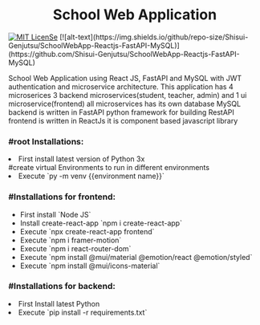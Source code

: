 <h1 align="center">School Web Application</h1>
<a href="LICENSE"><img src="https://img.shields.io/badge/License-MIT-blue.svg" alt="MIT LicenSe"></a>
[![alt-text](https://img.shields.io/github/repo-size/Shisui-Genjutsu/SchoolWebApp-Reactjs-FastAPI-MySQL)](https://github.com/Shisui-Genjutsu/SchoolWebApp-Reactjs-FastAPI-MySQL)
<p>
School Web Application using React JS, FastAPI and MySQL with JWT authentication and microservice architecture.
This application has 4 microserices 3 backend microservices(student, teacher, admin) and 1 ui microservice(frontend)
all microservices has its own database MySQL 
backend is written in FastAPI python framework for building RestAPI
frontend is written in ReactJs it is component based javascript library
</p>

<h3>#root Installations:</h3>
<li>First install latest version of Python 3x</li>
  #create virtual Environments to run in different environments
  <li>Execute `py -m venv {{environment name}}`</li>


<h3>#Installations for frontend:</h3>
<ul>
  <li>First install `Node JS`</li>
  <li>Install create-react-app `npm i create-react-app`</li>
  <li>Execute `npx create-react-app frontend`</li>
  <li>Execute `npm i framer-motion`</li>
  <li>Execute `npm i react-router-dom`</li>
  <li>Execute `npm install @mui/material @emotion/react @emotion/styled`</li>
  <li>Execute `npm install @mui/icons-material`</li>
</ul>

<h3>#Installations for backend:</h3>
<li>First Install latest Python</li>
<li>Execute `pip install -r requirements.txt`</li>

